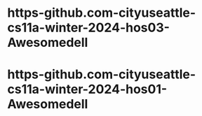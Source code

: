 # https-github.com-cityuseattle-cs11a-winter-2024-hos03-Awesomedell
# https-github.com-cityuseattle-cs11a-winter-2024-hos01-Awesomedell
